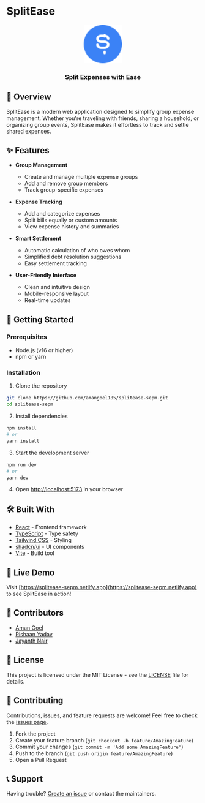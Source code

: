 # SplitEase

<div align="center">
  <img src="public/favicon.svg" alt="SplitEase Logo" width="100" height="100">
  <h3>Split Expenses with Ease</h3>
</div>

## 🌟 Overview

SplitEase is a modern web application designed to simplify group expense management. Whether you're traveling with friends, sharing a household, or organizing group events, SplitEase makes it effortless to track and settle shared expenses.

## ✨ Features

- **Group Management**
  - Create and manage multiple expense groups
  - Add and remove group members
  - Track group-specific expenses

- **Expense Tracking**
  - Add and categorize expenses
  - Split bills equally or custom amounts
  - View expense history and summaries

- **Smart Settlement**
  - Automatic calculation of who owes whom
  - Simplified debt resolution suggestions
  - Easy settlement tracking

- **User-Friendly Interface**
  - Clean and intuitive design
  - Mobile-responsive layout
  - Real-time updates

## 🚀 Getting Started

### Prerequisites

- Node.js (v16 or higher)
- npm or yarn

### Installation

1. Clone the repository
```bash
git clone https://github.com/amangoel185/splitease-sepm.git
cd splitease-sepm
```

2. Install dependencies
```bash
npm install
# or
yarn install
```

3. Start the development server
```bash
npm run dev
# or
yarn dev
```

4. Open [http://localhost:5173](http://localhost:5173) in your browser

## 🛠️ Built With

- [React](https://reactjs.org/) - Frontend framework
- [TypeScript](https://www.typescriptlang.org/) - Type safety
- [Tailwind CSS](https://tailwindcss.com/) - Styling
- [shadcn/ui](https://ui.shadcn.com/) - UI components
- [Vite](https://vitejs.dev/) - Build tool

## 📱 Live Demo

Visit [https://splitease-sepm.netlify.app](https://splitease-sepm.netlify.app) to see SplitEase in action!

## 👥 Contributors

- [Aman Goel](https://github.com/amangoel185)
- [Rishaan Yadav](https://github.com/rishaan08)
- [Jayanth Nair](https://github.com/jay16nair)

## 📄 License

This project is licensed under the MIT License - see the [LICENSE](LICENSE) file for details.

## 🤝 Contributing

Contributions, issues, and feature requests are welcome! Feel free to check the [issues page](https://github.com/amangoel185/splitease-sepm/issues).

1. Fork the project
2. Create your feature branch (`git checkout -b feature/AmazingFeature`)
3. Commit your changes (`git commit -m 'Add some AmazingFeature'`)
4. Push to the branch (`git push origin feature/AmazingFeature`)
5. Open a Pull Request

## 📞 Support

Having trouble? [Create an issue](https://github.com/amangoel185/splitease-sepm/issues/new) or contact the maintainers.
